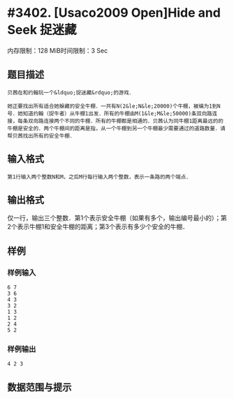 # #3402. [Usaco2009 Open]Hide and Seek 捉迷藏

内存限制：128 MiB时间限制：3 Sec

## 题目描述

    贝茜在和约翰玩一个&ldquo;捉迷藏&rdquo;的游戏．

    她正要找出所有适合她躲藏的安全牛棚．一共有N(2&le;N&le;20000)个牛棚，被编为1到N号．她知道约翰（捉牛者）从牛棚1出发．所有的牛棚由M(1&le;M&le;50000)条双向路连接，每条双向路连接两个不同的牛棚．所有的牛棚都是相通的．贝茜认为同牛棚1距离最远的的牛棚是安全的．两个牛棚间的距离是指，从一个牛棚到另一个牛棚最少需要通过的道路数量．请帮贝茜找出所有的安全牛棚．

## 输入格式

    第1行输入两个整数N和M，之后M行每行输入两个整数，表示一条路的两个端点．

   

## 输出格式

 仅一行，输出三个整数．第1个表示安全牛棚（如果有多个，输出编号最小的）；第2个表示牛棚1和安全牛棚的距离；第3个表示有多少个安全的牛棚．

## 样例

### 样例输入

    
    6 7
    3 6
    4 3
    3 2
    1 3
    1 2
    2 4
    5 2
    

### 样例输出

    
    4 2 3
    

## 数据范围与提示
